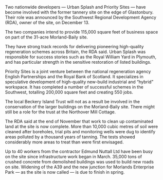 Two nationwide developers — Urban Splash and Priority Sites — have
become involved with the former tannery site on the edge of Glastonbury.
Their role was announced by the Southwest Regional Development Agency
(RDA), owner of the site, on December 13.

The two companies intend to provide 115,000 square feet of business
space on part of the 31-acre Morland-Baily site.

They have strong track records for delivering pioneering high-quality
regeneration schemes across Britain, the RDA said. Urban Splash was
responsible for success stories such as the Royal William Yard in
Plymouth, and has particular strength in the sensitive restoration of
listed buildings.

Priority Sites is a joint venture between the national regeneration
agency English Partnerships and the Royal Bank of Scotland. It
specializes in speculative development of high-quality new-build
industrial and “hybrid” workspace. It has completed a number of
successful schemes in the Southwest, totalling 200,000 square feet and
creating 550 jobs.

The local Beckery Island Trust will not as a result be involved in the
conservation of the larger buildings on the Morland-Baily site. There
might still be a role for the trust at the Northover Mill Cottage.

The RDA said at the end of November that work to clean up contaminated
land at the site is now complete. More than 10,000 cubic metres of soil
were cleaned after boreholes, trial pits and monitoring wells were dug
to identify areas polluted by a thousand years of tanning. The tests
showed considerably more areas to treat than were first envisaged.

Up to 40 workers from the contractor Edmund Nuttall Ltd have been busy
on the site since infrastructure work began in March. 35,000 tons of
crushed concrete from demolished buildings was used to build new roads
on site. Widening of the A39 and the new junction for Morlands
Enterprise Park — as the site is now called — is due to finish in
spring.
